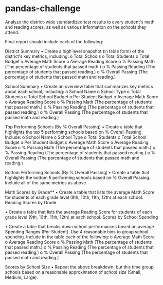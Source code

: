 # pandas-challenge
Analyze the district-wide standardized test results to every student's math and reading scores, as well as various information on the schools they attend.

Final report should include each of the following:

District Summary
•	Create a high level snapshot (in table form) of the district's key metrics, including: 
o	Total Schools
o	Total Students
o	Total Budget
o	Average Math Score
o	Average Reading Score
o	% Passing Math (The percentage of students that passed math.)
o	% Passing Reading (The percentage of students that passed reading.)
o	% Overall Passing (The percentage of students that passed math and reading.)

School Summary
•	Create an overview table that summarizes key metrics about each school, including: 
o	School Name
o	School Type
o	Total Students
o	Total School Budget
o	Per Student Budget
o	Average Math Score
o	Average Reading Score
o	% Passing Math (The percentage of students that passed math.)
o	% Passing Reading (The percentage of students that passed reading.)
o	% Overall Passing (The percentage of students that passed math and reading.)

Top Performing Schools (By % Overall Passing)
•	Create a table that highlights the top 5 performing schools based on % Overall Passing. Include: 
o	School Name
o	School Type
o	Total Students
o	Total School Budget
o	Per Student Budget
o	Average Math Score
o	Average Reading Score
o	% Passing Math (The percentage of students that passed math.)
o	% Passing Reading (The percentage of students that passed reading.)
o	% Overall Passing (The percentage of students that passed math and reading.)

Bottom Performing Schools (By % Overall Passing)
•	Create a table that highlights the bottom 5 performing schools based on % Overall Passing. Include all of the same metrics as above.

Math Scores by Grade**
•	Create a table that lists the average Math Score for students of each grade level (9th, 10th, 11th, 12th) at each school.
Reading Scores by Grade

•	Create a table that lists the average Reading Score for students of each grade level (9th, 10th, 11th, 12th) at each school.
Scores by School Spending

•	Create a table that breaks down school performances based on average Spending Ranges (Per Student). Use 4 reasonable bins to group school spending. Include in the table each of the following: 
o	Average Math Score
o	Average Reading Score
o	% Passing Math (The percentage of students that passed math.)
o	% Passing Reading (The percentage of students that passed reading.)
o	% Overall Passing (The percentage of students that passed math and reading.)

Scores by School Size
•	Repeat the above breakdown, but this time group schools based on a reasonable approximation of school size (Small, Medium, Large).


